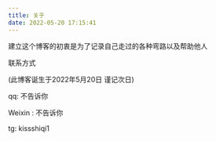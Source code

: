 ```yaml
---
title: 关于
date: 2022-05-20 17:15:41
---
```


建立这个博客的初衷是为了记录自己走过的各种弯路以及帮助他人

联系方式

(此博客诞生于2022年5月20日 谨记次日)

qq: 不告诉你

Weixin : 不告诉你

tg: kissshiqi1

